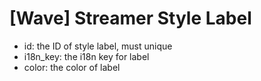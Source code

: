 # [Wave] Streamer Style Label
- id: the ID of style label, must unique
- i18n_key: the i18n key for label
- color: the color of label